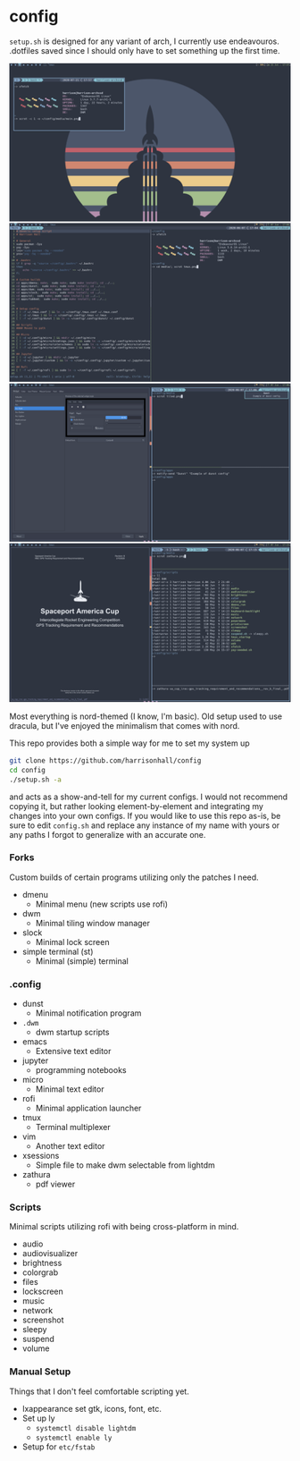 # config
`setup.sh` is designed for any variant of arch, I currently use
endeavouros. .dotfiles saved since I should only have to set something
up the first time. 

![basic](media/main.png)
![tmux](media/tmux.png)
![tiled](media/tiled.png)
![zathura](media/zathura.png)

Most everything is nord-themed (I know, I'm basic). Old setup used to use
dracula, but I've enjoyed the minimalism that comes with nord. 

This repo provides both a simple way for me to set my system up
```bash
git clone https://github.com/harrisonhall/config
cd config
./setup.sh -a
```
and acts as a show-and-tell for my current configs. I would not recommend
copying it, but rather looking element-by-element and integrating my
changes into your own configs. If you would like to use this repo as-is, be
sure to edit `config.sh` and replace any instance of my name with yours or
any paths I forgot to generalize with an accurate one.

### Forks
Custom builds of certain programs utilizing only the patches I need. 
* dmenu
  * Minimal menu (new scripts use rofi)
* dwm
  * Minimal tiling window manager
* slock
  * Minimal lock screen
* simple terminal (st)
  * Minimal (simple) terminal

### .config
* dunst
  * Minimal notification program
* `.dwm`
  * dwm startup scripts
* emacs
  * Extensive text editor
* jupyter
  * programming notebooks
* micro
  * Minimal text editor
* rofi
  * Minimal application launcher
* tmux
  * Terminal multiplexer
* vim
  * Another text editor
* xsessions
  * Simple file to make dwm selectable from lightdm
* zathura
  * pdf viewer
  
### Scripts 
Minimal scripts utilizing rofi with being cross-platform in mind.
* audio
* audiovisualizer
* brightness
* colorgrab
* files
* lockscreen
* music
* network
* screenshot
* sleepy
* suspend
* volume

### Manual Setup
Things that I don't feel comfortable scripting yet.
* lxappearance set gtk, icons, font, etc.
* Set up ly
  * `systemctl disable lightdm`
  * `systemctl enable ly`
* Setup for `etc/fstab`

